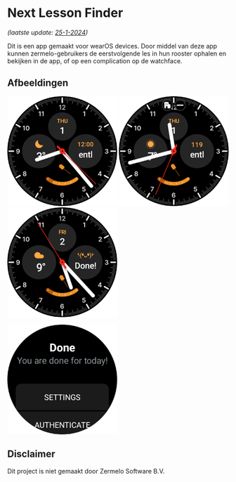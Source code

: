 # Next Lesson Finder
*(laatste update: [25-1-2024](https://github.com/LolligeGerrit/Next_lesson_finder/blob/master/changelog.txt))*

Dit is een app gemaakt voor wearOS devices. Door middel van deze app kunnen zermelo-gebruikers de eerstvolgende les in hun rooster ophalen en bekijken in de app, of op een complication op de watchface.

## Afbeeldingen
<img src="https://github.com/LolligeGerrit/Next_lesson_finder/blob/master/images/complication_preview_1.png" alt="complication_preview_1" style="aspect-ratio: 1 / 1; width: 250px;"/> <img src="https://github.com/LolligeGerrit/Next_lesson_finder/blob/master/images/complication_preview_2.png" alt="complication_preview_2" style="aspect-ratio: 1 / 1; width: 250px;"/> <img src="https://github.com/LolligeGerrit/Next_lesson_finder/blob/master/images/complication_preview_3.png" alt="complication_preview_3" style="aspect-ratio: 1 / 1; width: 250px;"/>

<img src="https://github.com/LolligeGerrit/Next_lesson_finder/blob/master/images/app_preview_1.png" alt="app_preview_1" style="aspect-ratio: 1 / 1; width: 250px;"/>



## Disclaimer
Dit project is niet gemaakt door Zermelo Software B.V.

